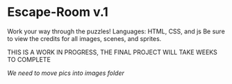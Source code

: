 # Escape-Room v.1
Work your way through the puzzles! Languages: HTML, CSS, and js
Be sure to view the credits for all images, scenes, and sprites.

THIS IS A WORK IN PROGRESS, THE FINAL PROJECT WILL TAKE WEEKS TO COMPLETE


*We need to move pics into images folder*
